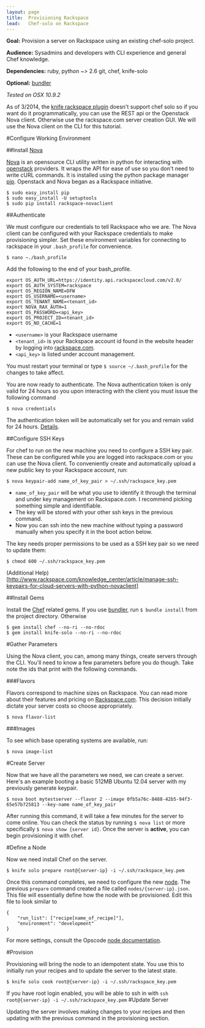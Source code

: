 ```yaml
---
layout: page
title:  Provisioning Rackspace
lead:   Chef-solo on Rackspace
---
```



**Goal:** Provision a server on Rackspace using an existing chef-solo project.

**Audience:** Sysadmins and developers with CLI experience and general Chef knowledge.

**Dependencies:** ruby, python ~> 2.6 git, chef, knife-solo

**Optional:** [bundler](http://bundler.io/)

*Tested on OSX 10.9.2*

As of 3/2014, the [knife rackspace plugin](https://github.com/opscode/knife-rackspace) doesn't support chef solo so if you want do it programmatically, you can use the REST api or the Openstack Nova client. Otherwise use the rackspace.com server creation GUI.  We will use the Nova client on the CLI for this tutorial.

#Configure Working Environment

##Install [Nova](http://docs.rackspace.com/servers/api/v2/cs-gettingstarted/content/section_gs_install_nova.html)

[Nova](http://docs.rackspace.com/servers/api/v2/cs-gettingstarted/content/section_gs_install_nova.html) is an opensource CLI utility written in python for interacting with [openstack](http://openstack.org) providers.  It wraps the API for ease of use so you don't need to write cURL commands.  It is installed using the python package manager [pip](https://pypi.python.org/pypi/pip).  Openstack and Nova began as a Rackspace initiative.

    $ sudo easy_install pip
    $ sudo easy_install -U setuptools
    $ sudo pip install rackspace-novaclient

##Authenticate

We must configure our credentials to tell Rackspace who we are.  The Nova client can be configured with your Rackspace credentials to make provisioning simpler.  Set these environment variables for connecting to rackspace in your `.bash_profile` for convenience. 

	$ nano ~./bash_profile

Add the following to the end of your bash_profile. 

	export OS_AUTH_URL=https://identity.api.rackspacecloud.com/v2.0/
	export OS_AUTH_SYSTEM=rackspace
	export OS_REGION_NAME=DFW
	export OS_USERNAME=<username>
	export OS_TENANT_NAME=<tenant_id>
	export NOVA_RAX_AUTH=1
	export OS_PASSWORD=<api_key>
	export OS_PROJECT_ID=<tenant_id>
	export OS_NO_CACHE=1

- `<username>` is your Rackspace username
- `<tenant_id>` is your Rackspace account id found in the website header by logging into [rackspace.com](http://rackspace.com).
- `<api_key>` is listed under account management.

You must restart your terminal or type `$ source ~/.bash_profile` for the changes to take affect.

You are now ready to authenticate.  The Nova authentication token is only valid for 24 hours so you upon interacting with the client you must issue the following command

    $ nova credentials

The authentication token will be automatically set for you and remain valid for 24 hours.  [Details](http://docs.rackspace.com/servers/api/v2/cs-gettingstarted/content/nova_auth.html).

##Configure SSH Keys

For chef to run on the new machine you need to configure a SSH key pair.  These can be configured while you are logged into rackspace.com or you can use the Nova client.  To conveniently create and automatically upload a new public key to your Rackspace account, run:

    $ nova keypair-add name_of_key_pair > ~/.ssh/rackspace_key.pem

- `name_of_key_pair` will be what you use to identify it through the terminal and under key management on Rackspace.com.  I recommend picking something simple and identifiable.
- The key will be stored with your other ssh keys in the previous command.
- Now you can ssh into the new machine without typing a password manually when you specify it in the boot action below.

The key needs proper permissions to be used as a SSH key pair so we need to update them:

    $ chmod 600 ~/.ssh/rackspace_key.pem

(Additional Help)[http://www.rackspace.com/knowledge_center/article/manage-ssh-keypairs-for-cloud-servers-with-python-novaclient]

##Install Gems 

Install the [Chef](http://docs.opscode.com/install_workstation.html) related gems.  If you use [bundler](http://bundler.io/), run `$ bundle install` from the project directory. Otherwise

    $ gem install chef --no-ri --no-rdoc
    $ gem install knife-solo --no-ri --no-rdoc


#Gather Parameters

Using the Nova client, you can, among many things, create servers through the CLI.  You'll need to know a few parameters before you do though.  Take note the ids that print with the following commands.

###Flavors

Flavors correspond to machine sizes on Rackspace.  You can read more about their features and pricing on [Rackspace.com](http://www.rackspace.com/cloud/servers/).  This decision initially dictate your server costs so choose appropriately.

    $ nova flavor-list

###Images

To see which base operating systems are available, run:

    $ nova image-list

#Create Server

Now that we have all the parameters we need, we can create a server.  Here's an example booting a basic 512MB Ubuntu 12.04 server with my previously generate keypair.

    $ nova boot mytestserver --flavor 2 --image 0fb5a76c-8488-42b5-94f3-65e57b725813 --key-name name_of_key_pair

After running this command, it will take a few minutes for the server to come online.  You can check the status by running `$ nova list` or more specifically `$ nova show {server id}`.  Once the server is **active**, you can begin provisioning it with chef.


#Define a Node

Now we need install Chef on the server. 

    $ knife solo prepare root@{server-ip} -i ~/.ssh/rackspace_key.pem

Once this command completes, we need to configure the new [node](http://docs.opscode.com/essentials_node_object.html).  The previous `prepare` command created a file called `nodes/{server-ip}.json`.  This file will essentially define how the node with be provisioned.  Edit this file to look similar to

    {
        "run_list": ["recipe[name_of_recipe]"],
        "environment": "development"
    }

For more settings, consult the Opscode [node documentation](http://docs.opscode.com/essentials_node_object.html).

#Provision

Provisioning will bring the node to an idempotent state. You use this to initially run your recipes and to update the server to the latest state.

    $ knife solo cook root@{server-ip} -i ~/.ssh/rackspace_key.pem 

If you have root login enabled, you will be able to ssh in with `ssh root@{server-ip} -i ~/.ssh/rackspace_key.pem`
#Update Server

Updating the server involves making changes to your recipes and then updating with the previous command in the provisioning section.

